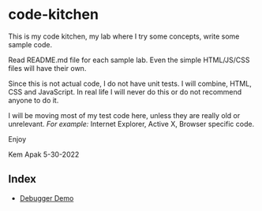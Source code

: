 # code-kitchen
This is my code kitchen, my lab where I try some concepts, write some sample code.

Read README.md file for each sample lab. Even the simple HTML/JS/CSS files will have their own. 

Since this is not actual code, I do not have unit tests. I will combine, HTML, CSS and JavaScript. 
In real life I will never do this or do not recommend anyone to do it.

I will be moving most of my test code here, unless they are really old or unrelevant. _For example:_ Internet Explorer,
Active X, Browser specific code.

Enjoy

Kem Apak 5-30-2022

## Index
- [Debugger Demo](src/debugger-demo/README.md)
